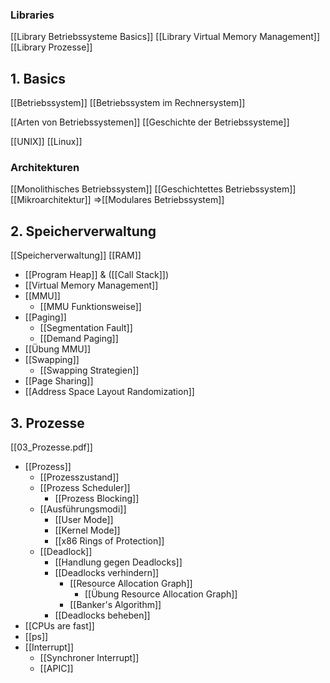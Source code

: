 ### Libraries

[[Library Betriebssysteme Basics]]
[[Library Virtual Memory Management]]
[[Library Prozesse]]

## 1. Basics

[[Betriebssystem]]
[[Betriebssystem im Rechnersystem]]

[[Arten von Betriebssystemen]]
[[Geschichte der Betriebssysteme]]

[[UNIX]]
[[Linux]]

### Architekturen

[[Monolithisches Betriebssystem]]
[[Geschichtettes Betriebssystem]]
[[Mikroarchitektur]]
=>[[Modulares Betriebssystem]]

## 2. Speicherverwaltung

[[Speicherverwaltung]]
[[RAM]]

- [[Program Heap]] & ([[Call Stack]])
- [[Virtual Memory Management]]
- [[MMU]]
  - [[MMU Funktionsweise]]
- [[Paging]]
  - [[Segmentation Fault]]
  - [[Demand Paging]]
- [[Übung MMU]]
- [[Swapping]]
  - [[Swapping Strategien]]
- [[Page Sharing]]
- [[Address Space Layout Randomization]]

## 3. Prozesse

[[03_Prozesse.pdf]]

- [[Prozess]]
  - [[Prozesszustand]]
  - [[Prozess Scheduler]]
    - [[Prozess Blocking]]
  - [[Ausführungsmodi]]
    - [[User Mode]]
    - [[Kernel Mode]]
    - [[x86 Rings of Protection]]
  - [[Deadlock]]
    - [[Handlung gegen Deadlocks]]
    - [[Deadlocks verhindern]]
      - [[Resource Allocation Graph]]
        - [[Übung Resource Allocation Graph]]
      - [[Banker's Algorithm]]
    - [[Deadlocks beheben]]
- [[CPUs are fast]]
- [[ps]]
- [[Interrupt]]
  - [[Synchroner Interrupt]]
  - [[APIC]]
